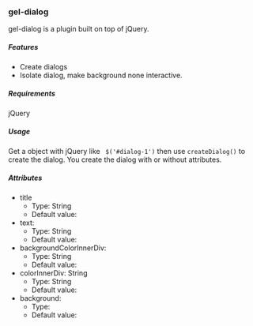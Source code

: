 ### gel-dialog

gel-dialog is a plugin built on top of jQuery.

##### Features
 * Create dialogs
 * Isolate dialog, make background none interactive.
 
##### Requirements
jQuery

##### Usage

Get a object with jQuery like ``` $('#dialog-1')``` then use ```createDialog()``` to create the dialog.
You create the dialog with or without attributes. 

##### Attributes
* title 
    * Type: String
    * Default value:  
* text:
    * Type: String
    * Default value: 
* backgroundColorInnerDiv:
    * Type: String
    * Default value: 
* colorInnerDiv: String
    * Type: String
    * Default value: 
* background:
    * Type: 
    * Default value: 


